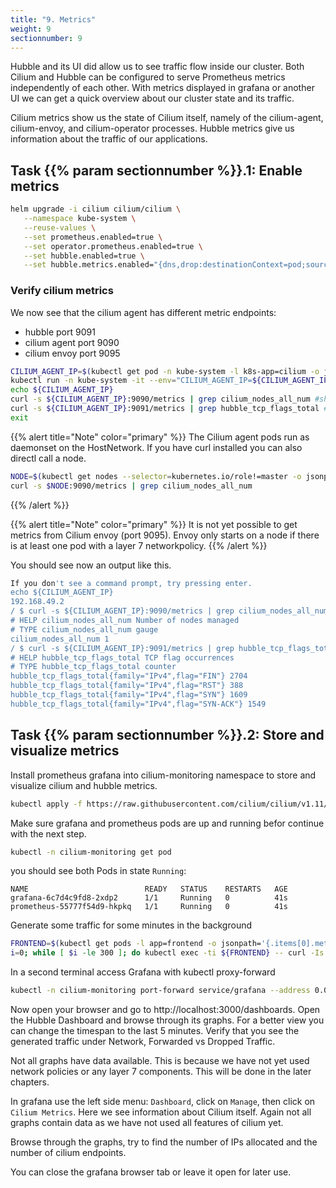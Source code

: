 ```yaml
---
title: "9. Metrics"
weight: 9
sectionnumber: 9
---
```


Hubble and its UI did allow us to see traffic flow inside our cluster. Both Cilium and Hubble can be configured to serve Prometheus metrics independently of each other.
With metrics displayed in grafana or another UI we can get a quick overview about our cluster state and its traffic.

Cilium metrics show us the state of Cilium itself, namely of the cilium-agent, cilium-envoy, and cilium-operator processes.
Hubble metrics give us information about the traffic of our applications.


## Task {{% param sectionnumber %}}.1:  Enable metrics

```bash
helm upgrade -i cilium cilium/cilium \
   --namespace kube-system \
   --reuse-values \
   --set prometheus.enabled=true \
   --set operator.prometheus.enabled=true \
   --set hubble.enabled=true \
   --set hubble.metrics.enabled="{dns,drop:destinationContext=pod;sourceContext=pod,tcp,flow,port-distribution,icmp,http:destinationContext=pod}"
```


### Verify cilium metrics

We now see that the cilium agent has different metric endpoints:

* hubble port 9091
* cilium agent port 9090
* cilium envoy port 9095

```bash
CILIUM_AGENT_IP=$(kubectl get pod -n kube-system -l k8s-app=cilium -o jsonpath="{.items[0].status.hostIP}")
kubectl run -n kube-system -it --env="CILIUM_AGENT_IP=${CILIUM_AGENT_IP}" --rm curl --image=curlimages/curl -- sh
echo ${CILIUM_AGENT_IP}
curl -s ${CILIUM_AGENT_IP}:9090/metrics | grep cilium_nodes_all_num #show total number of cilium nodes
curl -s ${CILIUM_AGENT_IP}:9091/metrics | grep hubble_tcp_flags_total # show total number of TCP flags
exit
```
{{% alert title="Note" color="primary" %}}
The Cilium agent pods run as daemonset on the HostNetwork. If you have curl installed you can also directl call a node.
```bash
NODE=$(kubectl get nodes --selector=kubernetes.io/role!=master -o jsonpath={.items[*].status.addresses[?\(@.type==\"InternalIP\"\)].address})
curl -s $NODE:9090/metrics | grep cilium_nodes_all_num
```
{{% /alert %}}

{{% alert title="Note" color="primary" %}}
It is not yet possible to get metrics from Cilium envoy (port 9095). Envoy only starts on a node if there is at least one pod with a layer 7 networkpolicy.
{{% /alert %}}

You should see now an output like this.
```bash
If you don't see a command prompt, try pressing enter.
echo ${CILIUM_AGENT_IP}
192.168.49.2
/ $ curl -s ${CILIUM_AGENT_IP}:9090/metrics | grep cilium_nodes_all_num #show total number of cilium nodes
# HELP cilium_nodes_all_num Number of nodes managed
# TYPE cilium_nodes_all_num gauge
cilium_nodes_all_num 1
/ $ curl -s ${CILIUM_AGENT_IP}:9091/metrics | grep hubble_tcp_flags_total # show total number of TCP flags
# HELP hubble_tcp_flags_total TCP flag occurrences
# TYPE hubble_tcp_flags_total counter
hubble_tcp_flags_total{family="IPv4",flag="FIN"} 2704
hubble_tcp_flags_total{family="IPv4",flag="RST"} 388
hubble_tcp_flags_total{family="IPv4",flag="SYN"} 1609
hubble_tcp_flags_total{family="IPv4",flag="SYN-ACK"} 1549
```


## Task {{% param sectionnumber %}}.2:  Store and visualize metrics

Install prometheus grafana into cilium-monitoring namespace to store and visualize cilium and hubble metrics.
```bash
kubectl apply -f https://raw.githubusercontent.com/cilium/cilium/v1.11/examples/kubernetes/addons/prometheus/monitoring-example.yaml
```

Make sure grafana and prometheus pods are up and running befor continue with the next step.

```bash
kubectl -n cilium-monitoring get pod
```
you should see both Pods in state `Running`:

```
NAME                          READY   STATUS    RESTARTS   AGE
grafana-6c7d4c9fd8-2xdp2      1/1     Running   0          41s
prometheus-55777f54d9-hkpkq   1/1     Running   0          41s
```


Generate some traffic for some minutes in the background
```bash
FRONTEND=$(kubectl get pods -l app=frontend -o jsonpath='{.items[0].metadata.name}')
i=0; while [ $i -le 300 ]; do kubectl exec -ti ${FRONTEND} -- curl -Is backend:8080; sleep 1; ((i++)); done &
```


In a second terminal access Grafana with kubectl proxy-forward
```bash
kubectl -n cilium-monitoring port-forward service/grafana --address 0.0.0.0 --address :: 3000:3000 &
```

Now open your browser and go to http://localhost:3000/dashboards. Open the Hubble Dashboard and browse through its graphs. For a better view you can change the timespan to the last 5 minutes. Verify that you see the generated traffic under Network, Forwarded vs Dropped Traffic.

Not all graphs have data available. This is because we have not yet used network policies or any layer 7 components. This will be done in the later chapters.

In grafana use the left side menu: `Dashboard`, click on `Manage`, then click on `Cilium Metrics`. Here we see information about Cilium itself. Again not all graphs contain data as we have not used all features of cilium yet.

Browse through the graphs, try to find the number of IPs allocated and the number of cilium endpoints.

You can close the grafana browser tab or leave it open for later use.
